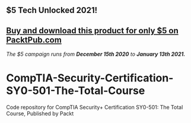 ## $5 Tech Unlocked 2021!
[Buy and download this product for only $5 on PacktPub.com](https://www.packtpub.com/)
-----
*The $5 campaign         runs from __December 15th 2020__ to __January 13th 2021.__*

# CompTIA-Security-Certification-SY0-501-The-Total-Course
Code repository for CompTIA Security+ Certification SY0-501: The Total Course, Published by Packt
